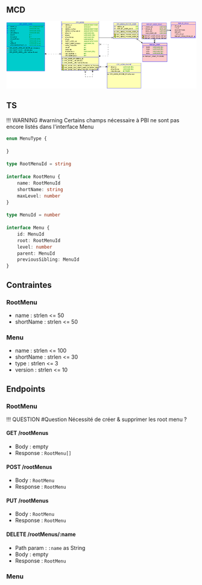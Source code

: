 ## MCD

![Pasted image 20230125145622](../medias/Pasted%20image%2020230125145622.png)

## TS

!!! WARNING
	#warning 
	Certains champs nécessaire à PBI ne sont pas encore listés dans l'interface Menu

```ts
enum MenuType {

}

type RootMenuId = string

interface RootMenu {
	name: RootMenuId
	shortName: string
	maxLevel: number
}

type MenuId = number

interface Menu {
	id: MenuId
	root: RootMenuId
	level: number
	parent: MenuId
	previousSibling: MenuId
}
```

## Contraintes

### RootMenu
- name : strlen <= 50
- shortName : strlen <= 50

### Menu
- name : strlen <= 100
- shortName : strlen <= 30
- type : strlen <= 3
- version : strlen <= 10

## Endpoints

### RootMenu

!!! QUESTION
	#Question 
	Nécessité de créer & supprimer les root menu ?

#### GET /rootMenus

- Body : empty
- Response : `RootMenu[]`

#### POST /rootMenus

- Body : `RootMenu`
- Response : `RootMenu`

#### PUT /rootMenus

- Body : `RootMenu`
- Response : `RootMenu`

#### DELETE /rootMenus/:name

- Path param : `:name` as String
- Body : empty
- Response : `RootMenu`

### Menu
